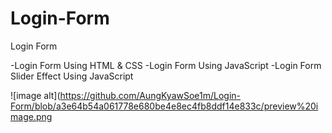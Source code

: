 # Login-Form
Login Form

-Login Form Using HTML & CSS
-Login Form Using JavaScript
-Login Form Slider Effect Using JavaScript

![image alt](https://github.com/AungKyawSoe1m/Login-Form/blob/a3e64b54a061778e680be4e8ec4fb8ddf14e833c/preview%20image.png
